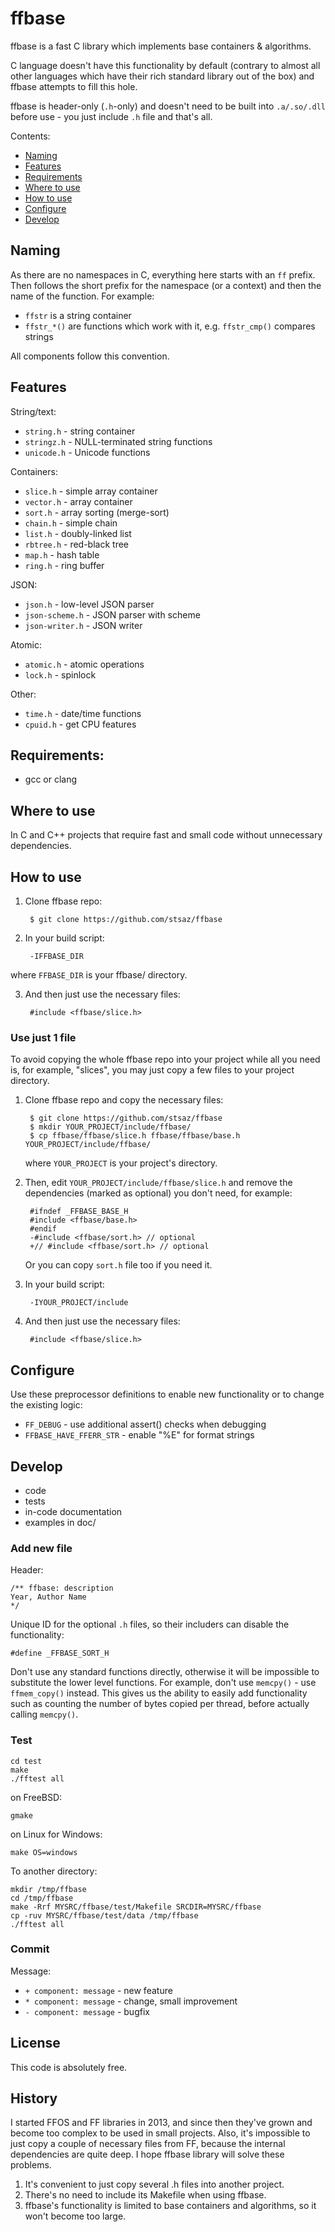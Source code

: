# ffbase

ffbase is a fast C library which implements base containers & algorithms.

C language doesn't have this functionality by default (contrary to almost all other languages which have their rich standard library out of the box) and ffbase attempts to fill this hole.

ffbase is header-only (`.h`-only) and doesn't need to be built into `.a/.so/.dll` before use - you just include `.h` file and that's all.

Contents:

* [Naming](#naming)
* [Features](#features)
* [Requirements](#requirements)
* [Where to use](#where-to-use)
* [How to use](#how-to-use)
* [Configure](#configure)
* [Develop](#develop)


## Naming

As there are no namespaces in C, everything here starts with an `ff` prefix.  Then follows the short prefix for the namespace (or a context) and then the name of the function.  For example:

* `ffstr` is a string container
* `ffstr_*()` are functions which work with it, e.g. `ffstr_cmp()` compares strings

All components follow this convention.


## Features

String/text:
* `string.h` - string container
* `stringz.h` - NULL-terminated string functions
* `unicode.h` - Unicode functions

Containers:
* `slice.h` - simple array container
* `vector.h` - array container
* `sort.h` - array sorting (merge-sort)
* `chain.h` - simple chain
* `list.h` - doubly-linked list
* `rbtree.h` - red-black tree
* `map.h` - hash table
* `ring.h` - ring buffer

JSON:
* `json.h` - low-level JSON parser
* `json-scheme.h` - JSON parser with scheme
* `json-writer.h` - JSON writer

Atomic:
* `atomic.h` - atomic operations
* `lock.h` - spinlock

Other:
* `time.h` - date/time functions
* `cpuid.h` - get CPU features


## Requirements:

* gcc or clang


## Where to use

In C and C++ projects that require fast and small code without unnecessary dependencies.


## How to use

1. Clone ffbase repo:

		$ git clone https://github.com/stsaz/ffbase

2. In your build script:

		-IFFBASE_DIR

where `FFBASE_DIR` is your ffbase/ directory.

3. And then just use the necessary files:

		#include <ffbase/slice.h>


### Use just 1 file

To avoid copying the whole ffbase repo into your project while all you need is, for example, "slices", you may just copy a few files to your project directory.

1. Clone ffbase repo and copy the necessary files:

		$ git clone https://github.com/stsaz/ffbase
		$ mkdir YOUR_PROJECT/include/ffbase/
		$ cp ffbase/ffbase/slice.h ffbase/ffbase/base.h  YOUR_PROJECT/include/ffbase/

	where `YOUR_PROJECT` is your project's directory.

2. Then, edit `YOUR_PROJECT/include/ffbase/slice.h` and remove the dependencies (marked as optional) you don't need, for example:

		#ifndef _FFBASE_BASE_H
		#include <ffbase/base.h>
		#endif
		-#include <ffbase/sort.h> // optional
		+// #include <ffbase/sort.h> // optional

	Or you can copy `sort.h` file too if you need it.

3. In your build script:

		-IYOUR_PROJECT/include

4. And then just use the necessary files:

		#include <ffbase/slice.h>


## Configure

Use these preprocessor definitions to enable new functionality or to change the existing logic:

* `FF_DEBUG` - use additional assert() checks when debugging
* `FFBASE_HAVE_FFERR_STR` - enable "%E" for format strings


## Develop

* code
* tests
* in-code documentation
* examples in doc/

### Add new file

Header:

	/** ffbase: description
	Year, Author Name
	*/

Unique ID for the optional `.h` files, so their includers can disable the functionality:

	#define _FFBASE_SORT_H

Don't use any standard functions directly, otherwise it will be impossible to substitute the lower level functions.  For example, don't use `memcpy()` - use `ffmem_copy()` instead.  This gives us the ability to easily add functionality such as counting the number of bytes copied per thread, before actually calling `memcpy()`.

### Test

	cd test
	make
	./fftest all

on FreeBSD:

	gmake

on Linux for Windows:

	make OS=windows

To another directory:

	mkdir /tmp/ffbase
	cd /tmp/ffbase
	make -Rrf MYSRC/ffbase/test/Makefile SRCDIR=MYSRC/ffbase
	cp -ruv MYSRC/ffbase/test/data /tmp/ffbase
	./fftest all

### Commit

Message:

* `+ component: message` - new feature
* `* component: message` - change, small improvement
* `- component: message` - bugfix


## License

This code is absolutely free.


## History

I started FFOS and FF libraries in 2013, and since then they've grown and become too complex to be used in small projects.  Also, it's impossible to just copy a couple of necessary files from FF, because the internal dependencies are quite deep.  I hope ffbase library will solve these problems.

1. It's convenient to just copy several .h files into another project.
2. There's no need to include its Makefile when using ffbase.
3. ffbase's functionality is limited to base containers and algorithms, so it won't become too large.
